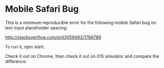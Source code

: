 # Mobile Safari Bug

This is a minimum reproducible error for the following mobile Safari bug on text input placeholder spacing:

http://stackoverflow.com/q/43059492/1766789

To run it, npm start.

Check it out on Chrome, then check it out on iOS simulator and compare the difference.
